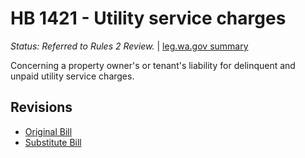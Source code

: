 # HB 1421 - Utility service charges
*Status: Referred to Rules 2 Review.* | [leg.wa.gov summary](https://app.leg.wa.gov/billsummary?BillNumber=1421&Year=2021)

Concerning a property owner's or tenant's liability for delinquent and unpaid utility service charges.

## Revisions
* [Original Bill](1/)
* [Substitute Bill](S/)